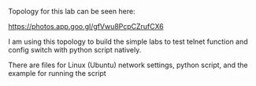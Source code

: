 Topology for this lab can be seen here:

https://photos.app.goo.gl/gfVwu8PcpCZrufCX6

I am using this topology to build the simple labs to test telnet function and config switch with python script natively.

There are files for Linux (Ubuntu) network settings, python script, and the example for running the script
